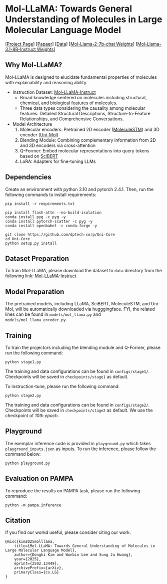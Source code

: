 # Mol-LLaMA: Towards General Understanding of Molecules in Large Molecular Language Model

[[Project Page](https://mol-llama.github.io/)] [[Papaer](https://arxiv.org/abs/2502.13449)] [[Data](https://huggingface.co/datasets/DongkiKim/Mol-LLaMA-Instruct)] [[Mol-Llama-2-7b-chat Weights](https://huggingface.co/DongkiKim/Mol-Llama-2-7b-chat)] [[Mol-Llama-3.1-8B-Instruct Weights](https://huggingface.co/DongkiKim/Mol-Llama-3.1-8B-Instruct)]

## Why Mol-LLaMA?

Mol-LLaMA is designed to elucidate fundamental properties of molecules with explainability and reasoning ability.

- Instruction Dataset: [Mol-LLaMA-Instruct](https://huggingface.co/datasets/DongkiKim/Mol-LLaMA-Instruct)
  - Broad knowledge centered on molecules including structural, chemical, and biological features of molecules.
  - Three data types considering the causality among molecular features: Detailed Structural Descriptions, Structure-to-Feature Relationships, and Comprehensive Conversations.
- Model Architecture
    1) Molecular encoders: Pretrained 2D encoder ([MoleculeSTM](https://huggingface.co/chao1224/MoleculeSTM)) and 3D encoder ([Uni-Mol](https://huggingface.co/dptech/Uni-Mol-Models))
    2) Blending Module: Combining complementary information from 2D and 3D encoders via cross-attention
    3) Q-Former: Embed molecular representations into query tokens based on [SciBERT](https://huggingface.co/allenai/scibert_scivocab_uncased)
    4) LoRA: Adapters for fine-tuning LLMs

## Dependencies
Create an environment with python 3.10 and pytorch 2.4.1. Then, run the following commands to install requirements:
```
pip install -r requirements.txt

pip install flash-attn --no-build-isolation
conda install pyg -c pyg -y
conda install pytorch-scatter -c pyg -y
conda install openbabel -c conda-forge -y

git clone https://github.com/dptech-corp/Uni-Core
cd Uni-Core
python setup.py install
```

## Dataset Preparation
To train Mol-LLaMA, please download the dataset to `data` directory from the following link: [Mol-LLaMA-Instruct](https://huggingface.co/datasets/DongkiKim/Mol-LLaMA-Instruct)

## Model Preparation
The pretrained models, including LLaMA, SciBERT, MoleculeSTM, and Uni-Mol, will be automatically downloaded via hugggingface. FYI, the related lines can be found in `models/mol_llama.py` and `models/mol_llama_encoder.py`.

## Training
To train the projectors including the blending module and Q-Former, please run the following command:
```
python stage1.py
```
The training and data configurations can be found in `configs/stage1/`. Checkpoints will be saved in `checkpoints/stage1` as default.

To instruction-tune, please run the following command:
```
python stage2.py
```
The training and data configurations can be found in `configs/stage2/`. Checkpoints will be saved in `checkpoints/stage2` as default. We use the checkpoint of *10th epoch*.


## Playground
The exemplar inference code is provided in `playground.py` which takes `playground_inputs.json` as inputs. To run the inference, please follow the command below:
```
python playground.py
```

## Evaluation on PAMPA
To reproduce the results on PAMPA task, please run the following command:
```
python -m pampa.inference
```

## Citation

If you find our workd useful, please consider citing our work.
```
@misc{kim2025molllama,
    title={Mol-LLaMA: Towards General Understanding of Molecules in Large Molecular Language Model},
    author={Dongki Kim and Wonbin Lee and Sung Ju Hwang},
    year={2025},
    eprint={2502.13449},
    archivePrefix={arXiv},
    primaryClass={cs.LG}
}
```
